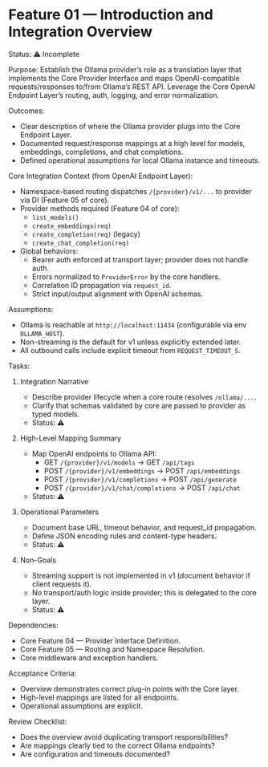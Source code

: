 # Feature 01 — Introduction and Integration Overview

Status: ⚠️ Incomplete

Purpose:
Establish the Ollama provider’s role as a translation layer that implements the Core Provider Interface and maps OpenAI-compatible requests/responses to/from Ollama’s REST API. Leverage the Core OpenAI Endpoint Layer’s routing, auth, logging, and error normalization.

Outcomes:
- Clear description of where the Ollama provider plugs into the Core Endpoint Layer.
- Documented request/response mappings at a high level for models, embeddings, completions, and chat completions.
- Defined operational assumptions for local Ollama instance and timeouts.

Core Integration Context (from OpenAI Endpoint Layer):
- Namespace-based routing dispatches `/{provider}/v1/...` to provider via DI (Feature 05 of core).
- Provider methods required (Feature 04 of core):
  - `list_models()`
  - `create_embeddings(req)`
  - `create_completion(req)` (legacy)
  - `create_chat_completion(req)`
- Global behaviors:
  - Bearer auth enforced at transport layer; provider does not handle auth.
  - Errors normalized to `ProviderError` by the core handlers.
  - Correlation ID propagation via `request_id`.
  - Strict input/output alignment with OpenAI schemas.

Assumptions:
- Ollama is reachable at `http://localhost:11434` (configurable via env `OLLAMA_HOST`).
- Non-streaming is the default for v1 unless explicitly extended later.
- All outbound calls include explicit timeout from `REQUEST_TIMEOUT_S`.

Tasks:
1. Integration Narrative
   - Describe provider lifecycle when a core route resolves `/ollama/...`.
   - Clarify that schemas validated by core are passed to provider as typed models.
   - Status: ⚠️

2. High-Level Mapping Summary
   - Map OpenAI endpoints to Ollama API:
     - GET `/{provider}/v1/models` → GET `/api/tags`
     - POST `/{provider}/v1/embeddings` → POST `/api/embeddings`
     - POST `/{provider}/v1/completions` → POST `/api/generate`
     - POST `/{provider}/v1/chat/completions` → POST `/api/chat`
   - Status: ⚠️

3. Operational Parameters
   - Document base URL, timeout behavior, and request_id propagation.
   - Define JSON encoding rules and content-type headers.
   - Status: ⚠️

4. Non-Goals
   - Streaming support is not implemented in v1 (document behavior if client requests it).
   - No transport/auth logic inside provider; this is delegated to the core layer.
   - Status: ⚠️

Dependencies:
- Core Feature 04 — Provider Interface Definition.
- Core Feature 05 — Routing and Namespace Resolution.
- Core middleware and exception handlers.

Acceptance Criteria:
- Overview demonstrates correct plug-in points with the Core layer.
- High-level mappings are listed for all endpoints.
- Operational assumptions are explicit.

Review Checklist:
- Does the overview avoid duplicating transport responsibilities?
- Are mappings clearly tied to the correct Ollama endpoints?
- Are configuration and timeouts documented?
